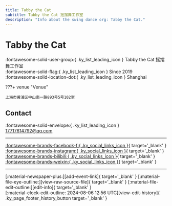 ```yaml
---
title: Tabby the Cat
subtitle: Tabby the Cat 摇摆舞工作室
description: "Info about the swing dance org: Tabby the Cat."
---
```


# Tabby the Cat

:fontawesome-solid-user-group:{ .ky_list_leading_icon } Tabby the Cat 摇摆舞工作室  
:fontawesome-solid-flag:{ .ky_list_leading_icon } Since 2019  
:fontawesome-solid-location-dot:{ .ky_list_leading_icon } Shanghai  


???+ venue "Venue"

    上海市黄浦区中山南一路893号5号102室  

## Contact

:fontawesome-solid-envelope:{ .ky_list_leading_icon } <17717614792@qq.com>  

---

 [:fontawesome-brands-facebook-f:{ .ky_social_links_icon }](https://www.facebook.com/tabbythecatsh){ target='_blank' } [:fontawesome-brands-instagram:{ .ky_social_links_icon }](https://instagram.com/tabbythecat_swingstudio){ target='_blank' } [:fontawesome-brands-bilibili:{ .ky_social_links_icon }](https://space.bilibili.com/493539749){ target='_blank' } [:fontawesome-brands-weixin:{ .ky_social_links_icon }](https://mp.weixin.qq.com/s/kt7fsjJcJOKRoF42p8Tz1A){ target='_blank' }

---

<div class="ky_page_footer" markdown>
<div class="ky_page_footer_trailing" markdown="span">
[:material-newspaper-plus:][add-event-link]{ target='_blank' }
[:material-file-eye-outline:][view-raw-source-file]{ target='_blank' }
[:material-file-edit-outline:][edit-info]{ target='_blank' }
</div>
<div class="ky_page_footer_leading" markdown="span">
[:material-clock-edit-outline: 2024-08-06 12:56 UTC][view-edit-history]{ .ky_page_footer_history_button target='_blank' }
</div>
</div>

[add-event-link]: https://github.com/swingdance/events/issues/new?assignees=&labels=add+event&projects=&template=02-add_entity.yml&title=%5Bcn%5D%20%3CName%3E&region=cn&province=Shanghai&city=Shanghai&org_id=tabby-the-cat "Add Event"
[view-raw-source-file]: https://github.com/swingdance/orgs/blob/main/cn/tabby-the-cat.json "View Raw Source File"
[edit-info]: https://github.com/swingdance/orgs/issues/new?assignees=&labels=update+org&projects=&template=03-update_entity.yml&title=%5Bcn%5D%20Tabby%20the%20Cat&region=cn&id=tabby-the-cat&name=Tabby%20the%20Cat "Edit Info"

[view-edit-history]: https://github.com/swingdance/orgs/commits/main/cn/tabby-the-cat.json "View Edit History"
